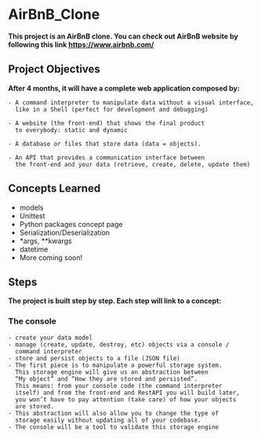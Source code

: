 # AirBnB_Clone

**This project is an AirBnB clone. You can check out AirBnB website
by following this link https://www.airbnb.com/**

## Project Objectives

**After 4 months, it will have a complete web application composed by:**

	- A command interpreter to manipulate data without a visual interface,
	  like in a Shell (perfect for development and debugging)

	- A website (the front-end) that shows the final product
	  to everybody: static and dynamic

	- A database or files that store data (data = objects).

	- An API that provides a communication interface between
	  the front-end and your data (retrieve, create, delete, update them)

## Concepts Learned
- models
- Unittest
- Python packages concept page
- Serialization/Deserialization
- *args, **kwargs
- datetime
- More coming soon!

## Steps
**The project is built step by step. Each step will link to a concept:**

### 	The console

	- create your data model
	- manage (create, update, destroy, etc) objects via a console /
	  command interpreter
	- store and persist objects to a file (JSON file)
	- The first piece is to manipulate a powerful storage system. 
	  This storage engine will give us an abstraction between 
	  “My object” and “How they are stored and persisted”. 
	  This means: from your console code (the command interpreter 
	  itself) and from the front-end and RestAPI you will build later,
	  you won’t have to pay attention (take care) of how your objects
	  are stored.
	- This abstraction will also allow you to change the type of 
	  storage easily without updating all of your codebase.
	- The console will be a tool to validate this storage engine
